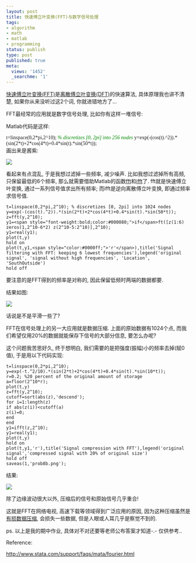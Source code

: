 ```yaml
---
layout: post
title: 快速傅立叶变换(FFT)与数字信号处理
tags:
- algorithm
- math
- matlab
- programming
status: publish
type: post
published: true
meta:
  views: '1452'
  _searchme: '1'
---
```

<a href="http://en.wikipedia.org/wiki/Fast_Fourier_transform" target="_blank">快速傅立叶变换(FFT)</a>是<a href="http://en.wikipedia.org/wiki/Discrete_Fourier_transform" target="_blank">离散傅立叶变换(DFT)</a>的快速算法, 具体原理我也讲不清楚, 如果你从来没听过这2个词, 你就进错地方了...

FFT最经常的应用就是数字信号处理, 比如你有这样一堆信号:

Matlab代码是这样:
<div style="font-family:&quot;">t=linspace(0,2*pi,2^10); <span style="font-style:italic;color:#008800;">% discretizes [0, 2pi] into 256 nodes</span>
y=exp(-(cos(t).^2)).*(sin(2*t)+2*cos(4*t)+0.4*sin(t).*sin(50*t));</div>
画出来是酱紫:

![](https://dl.dropboxusercontent.com/u/308058/blogimages/2010/07/orisignal.png)

看起来有点混乱, 于是我想过滤掉一些频率, 减少噪声. 比如我想过滤掉所有高频, 只保留最低的6个频率, 那么就需要借助Matlab的函数<a href="http://www.mathworks.com/access/helpdesk/help/techdoc/index.html?/access/helpdesk/help/techdoc/ref/fft.html" target="_blank">fft</a>和<a href="http://www.mathworks.com/access/helpdesk/help/techdoc/index.html?/access/helpdesk/help/techdoc/ref/ifft.html" target="_blank">ifft</a>了. fft就是快速傅立叶变换, 通过一系列信号值求出所有频率; 而ifft是逆向离散傅立叶变换, 即通过频率求信号值.

```
t=linspace(0,2*pi,2^10); % discretizes [0, 2pi] into 1024 nodes
y=exp(-(cos(t).^2)).*(sin(2*t)+2*cos(4*t)+0.4*sin(t).*sin(50*t));
z=fft(y,2^10);
y1=<span style="font-weight:bold;color:#000080;">if</span>ft([z(1:6) zeros(1,2^10-6*2) z(2^10-5:2^10)],2^10);
y1=real(y1);
plot(t,y)
hold on
plot(t,y1,<span style="color:#0000ff;">'r'</span>),title('Signal filtering with FFT: keeping 6 lowest frequencies'),legend('original signal', 'signal without high frequencies', 'Location', 'SouthOutside')
hold off
```

要注意的是FFT得到的频率是对称的, 因此保留低频时两端的数据都要.

结果如图:

![](https://dl.dropboxusercontent.com/u/308058/blogimages/2010/07/filtered.png)

话说是不是平滑一些了?

FFT在信号处理上的另一大应用就是数据压缩. 上面的原始数据有1024个点, 而我们希望仅用20%的数据就能保存下信号的大部分信息, 要怎么办呢?

这个问题我苦思好久, 终于想明白, 我们需要的是把强度(振幅)小的频率去掉(赋0值), 于是用以下代码实现:

```
t=linspace(0,2*pi,2^10);
y=exp(-t.^2/10).*(sin(2*t)+2*cos(4*t)+0.4*sin(t).*sin(10*t));
r=0.2; %20 percent of the original amount of storage
a=floor(2^10*r);
plot(t,y)
z=fft(y,2^10);
cutoff=sort(abs(z),'descend');
for i=1:length(z)
if abs(z(i))<cutoff(a)
z(i)=0;
end
end 
y1=ifft(z,2^10);
y1=real(y1);
plot(t,y)
hold on
plot(t,y1,'r'),title('Signal compression with FFT'),legend('original signal','compressed signal with 20% of original size')
hold off
saveas(1,'prob8b.png');
```

结果:

![](http://azaleasays.files.wordpress.com/2008/10/compressed.png)

除了边缘波动很大以外, 压缩后的信号和原始信号几乎重合!

这就是FFT在网络电视, 高速下载等领域得到广泛应用的原因, 因为这种压缩虽然是<a href="http://en.wikipedia.org/wiki/Lossy_compression" target="_blank">有损数据压缩</a>, 会损失一些数据, 但是人眼或人耳几乎是察觉不到的.

ps. 以上是我的期中作业, 具体对不对还要等老师公布答案才知道-.- 仅供参考..

Reference:

<a href="http://www.stata.com/support/faqs/mata/fourier.html" target="_blank">http://www.stata.com/support/faqs/mata/fourier.html</a>
